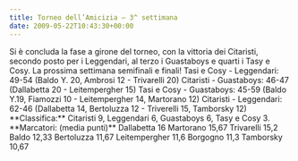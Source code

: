 ```yaml
---
title: Torneo dell’Amicizia – 3^ settimana
date: 2009-05-22T10:43:30+00:00
---
```

Si è concluda la fase a girone del torneo, con la vittoria dei Citaristi, secondo posto per i Leggendari, al terzo i Guastaboys e quarti i Tasy e Cosy. La prossima settimana semifinali e finali! Tasi e Cosy - Leggendari: 49-54 (Baldo Y. 20, Ambrosi 12 - Trivarelli 20) Citaristi - Guastaboys: 46-47 (Dallabetta 20 - Leitempergher 15) Tasi e Cosy - Guastaboys: 45-59 (Baldo Y.19, Fiamozzi 10 - Leitempergher 14, Martorano 12) Citaristi - Leggendari: 62-46 (Dallabetta 14, Bertoluzza 12 - Triverelli 15, Tamborsky 12) \*\*Classifica:\*\* Citaristi 9, Leggendari 6, Guastaboys 6, Tasy e Cosy 3. \*\*Marcatori: (media punti)\*\* Dallabetta 16 Martorano 15,67 Trivarelli 15,2 Baldo 12,33 Bertoluzza 11,67 Leitempergher 11,6 Borgogno 11,3 Tamborsky 10,67